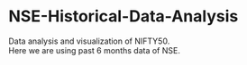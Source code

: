 # NSE-Historical-Data-Analysis
Data analysis and visualization of NIFTY50.
<br>
Here we are using past 6 months data of NSE.
<br>

